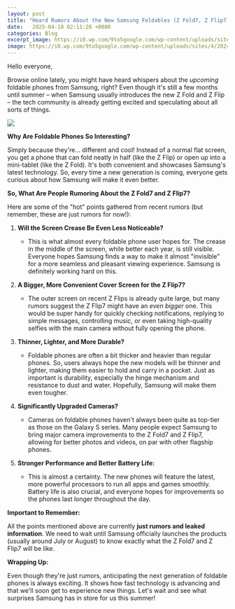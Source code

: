 ```yaml
---
layout: post
title: "Heard Rumors About the New Samsung Foldables (Z Fold7, Z Flip7)? Anything 'Hot' Worth Waiting For?"
date:   2025-04-10 02:11:26 +0000
categories: Blog
excerpt_image: https://i0.wp.com/9to5google.com/wp-content/uploads/sites/4/2024/12/Recents-app-menu-in-One-UI-7.0.jpg
image: https://i0.wp.com/9to5google.com/wp-content/uploads/sites/4/2024/12/Recents-app-menu-in-One-UI-7.0.jpg
---
```


Hello everyone,

Browse online lately, you might have heard whispers about the *upcoming* foldable phones from Samsung, right? Even though it's still a few months until summer – when Samsung usually introduces the new Z Fold and Z Flip – the tech community is already getting excited and speculating about all sorts of things.

![](https://i0.wp.com/9to5google.com/wp-content/uploads/sites/4/2024/12/Recents-app-menu-in-One-UI-7.0.jpg)

**Why Are Foldable Phones So Interesting?**

Simply because they're... different and cool! Instead of a normal flat screen, you get a phone that can fold neatly in half (like the Z Flip) or open up into a mini-tablet (like the Z Fold). It's both convenient and showcases Samsung's latest technology. So, every time a new generation is coming, everyone gets curious about how Samsung will make it even better.

**So, What Are People Rumoring About the Z Fold7 and Z Flip7?**

Here are some of the "hot" points gathered from recent rumors (but remember, these are just rumors for now!):

1.  **Will the Screen Crease Be Even Less Noticeable?**
    * This is what almost every foldable phone user hopes for. The crease in the middle of the screen, while better each year, is still visible. Everyone hopes Samsung finds a way to make it almost "invisible" for a more seamless and pleasant viewing experience. Samsung is definitely working hard on this.

2.  **A Bigger, More Convenient Cover Screen for the Z Flip7?**
    * The outer screen on recent Z Flips is already quite large, but many rumors suggest the Z Flip7 might have an *even bigger* one. This would be super handy for quickly checking notifications, replying to simple messages, controlling music, or even taking high-quality selfies with the main camera without fully opening the phone.

3.  **Thinner, Lighter, and More Durable?**
    * Foldable phones are often a bit thicker and heavier than regular phones. So, users always hope the new models will be thinner and lighter, making them easier to hold and carry in a pocket. Just as important is durability, especially the hinge mechanism and resistance to dust and water. Hopefully, Samsung will make them even tougher.

4.  **Significantly Upgraded Cameras?**
    * Cameras on foldable phones haven't always been quite as top-tier as those on the Galaxy S series. Many people expect Samsung to bring major camera improvements to the Z Fold7 and Z Flip7, allowing for better photos and videos, on par with other flagship phones.

5.  **Stronger Performance and Better Battery Life:**
    * This is almost a certainty. The new phones will feature the latest, more powerful processors to run all apps and games smoothly. Battery life is also crucial, and everyone hopes for improvements so the phones last longer throughout the day.

**Important to Remember:**

All the points mentioned above are currently **just rumors and leaked information**. We need to wait until Samsung officially launches the products (usually around July or August) to know exactly what the Z Fold7 and Z Flip7 will be like.

**Wrapping Up:**

Even though they're just rumors, anticipating the next generation of foldable phones is always exciting. It shows how fast technology is advancing and that we'll soon get to experience new things. Let's wait and see what surprises Samsung has in store for us this summer!
